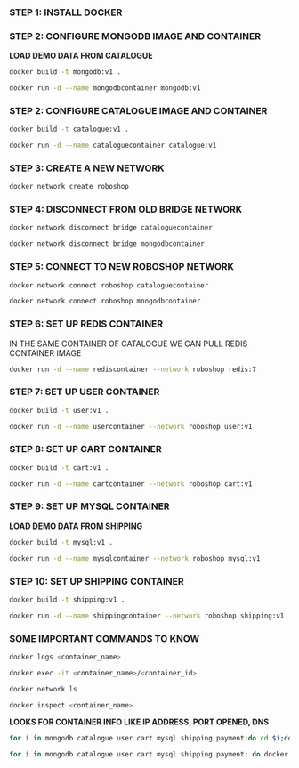 ### STEP 1: INSTALL DOCKER

### STEP 2: CONFIGURE MONGODB IMAGE AND CONTAINER

**LOAD DEMO DATA FROM CATALOGUE**

```bash
docker build -t mongodb:v1 .
```

```bash
docker run -d --name mongodbcontainer mongodb:v1
```

### STEP 2: CONFIGURE CATALOGUE IMAGE AND CONTAINER

```bash
docker build -t catalogue:v1 .
```

```bash
docker run -d --name cataloguecontainer catalogue:v1
```

### STEP 3: CREATE A NEW NETWORK

```bash
docker network create roboshop
```

### STEP 4: DISCONNECT FROM OLD BRIDGE NETWORK

```bash
docker network disconnect bridge cataloguecontainer
```

```bash
docker network disconnect bridge mongodbcontainer
```

### STEP 5: CONNECT TO NEW ROBOSHOP NETWORK

```bash
docker network connect roboshop cataloguecontainer
```

```bash
docker network connect roboshop mongodbcontainer
```

### STEP 6: SET UP REDIS CONTAINER

IN THE SAME CONTAINER OF CATALOGUE WE CAN PULL REDIS CONTAINER IMAGE

```bash
docker run -d --name rediscontainer --network roboshop redis:7
```

### STEP 7: SET UP USER CONTAINER

```bash
docker build -t user:v1 .
```

```bash
docker run -d --name usercontainer --network roboshop user:v1
```

### STEP 8: SET UP CART CONTAINER

```bash
docker build -t cart:v1 .
```

```bash
docker run -d --name cartcontainer --network roboshop cart:v1
```

### STEP 9: SET UP MYSQL CONTAINER

**LOAD DEMO DATA FROM SHIPPING**

```bash
docker build -t mysql:v1 .
```

```bash
docker run -d --name mysqlcontainer --network roboshop mysql:v1
```

### STEP 10: SET UP SHIPPING CONTAINER

```bash
docker build -t shipping:v1 .
```

```bash
docker run -d --name shippingcontainer --network roboshop shipping:v1
```

### SOME IMPORTANT COMMANDS TO KNOW

```bash
docker logs <container_name>
```

```bash
docker exec -it <container_name>/<container_id>
```

```bash
docker network ls
```

```bash
docker inspect <container_name>
```

**LOOKS FOR CONTAINER INFO LIKE IP ADDRESS, PORT OPENED, DNS**

```bash
for i in mongodb catalogue user cart mysql shipping payment;do cd $i;docker build -t satyology/$i .;docker push satyology/$i;done
```

```bash
for i in mongodb catalogue user cart mysql shipping payment; do docker pull satyology/$i; done
```

